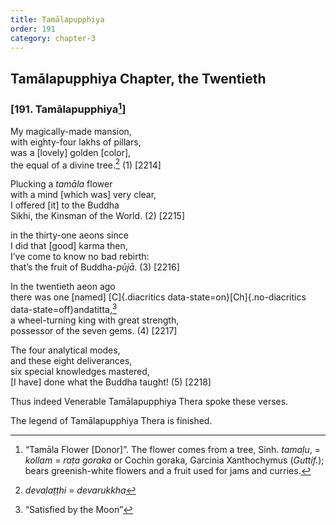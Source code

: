 ```yaml
---
title: Tamālapupphiya
order: 191
category: chapter-3
---
```


## Tamālapupphiya Chapter, the Twentieth

### \[191. Tamālapupphiya[^1]\]

My magically-made mansion,  
with eighty-four lakhs of pillars,  
was a \[lovely\] golden \[color\],  
the equal of a divine tree.[^2] (1) \[2214\]

Plucking a *tamāla* flower  
with a mind \[which was\] very clear,  
I offered \[it\] to the Buddha  
Sikhi, the Kinsman of the World. (2) \[2215\]

in the thirty-one aeons since  
I did that \[good\] karma then,  
I’ve come to know no bad rebirth:  
that’s the fruit of Buddha-*pūjā*. (3) \[2216\]

In the twentieth aeon ago  
there was one \[named\] [C]{.diacritics data-state=on}[Ch]{.no-diacritics data-state=off}andatitta,[^3]  
a wheel-turning king with great strength,  
possessor of the seven gems. (4) \[2217\]

The four analytical modes,  
and these eight deliverances,  
six special knowledges mastered,  
\[I have\] done what the Buddha taught! (5) \[2218\]

Thus indeed Venerable Tamālapupphiya Thera spoke these verses.

The legend of Tamālapupphiya Thera is finished.

[^1]: “Tamāla Flower \[Donor\]”. The flower comes from a tree, Sinh. *tamaḷu*, = *kollam* = *raṭa goraka* or Cochin goraka, Garcinia Xanthochymus (*Guttif.*); bears greenish-white flowers and a fruit used for jams and curries.

[^2]: *devalaṭṭhi* = *devarukkha*

[^3]: “Satisfied by the Moon”
